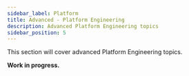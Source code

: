 ```yaml
---
sidebar_label: Platform
title: Advanced - Platform Engineering
description: Advanced Platform Engineering topics
sidebar_position: 5
---
```


This section will cover advanced Platform Engineering topics.

**Work in progress.**
